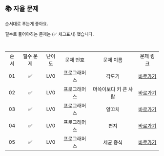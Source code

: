 ## 📚 자율 문제

순서대로 푸는게 좋아요.

필수로 풀어야하는 문제는 (✅ 체크표시) 했습니다.

<br/>
<table>
  <tr>
    <td align="center">순서</td>
    <td align="center">필수 문제</td>
    <td align="center">난이도</td>
    <td align="center">문제 번호</td>
    <td align="center">문제 이름</td>
    <td align="center">문제 링크</td>
  </tr>
    <tr>
    <td align="center">01</td>
    <td align="center">✅</td>
    <td align="center">LV0</td>
    <td align="center">프로그래머스</td>
    <td align="center">각도기</td>
    <td align="center"><a href="https://school.programmers.co.kr/learn/courses/30/lessons/120829">바로가기</a></td>
  </tr>
     <tr>
    <td align="center">02</td>
    <td align="center">✅</td>
    <td align="center">LV0</td>
    <td align="center">프로그래머스</td>
    <td align="center">머쓱이보다 키 큰 사람</td>
    <td align="center"><a href="https://school.programmers.co.kr/learn/courses/30/lessons/120585">바로가기</a></td>
  </tr>
    <tr>
    <td align="center">03</td>
    <td align="center">✅</td>
    <td align="center">LV0</td>
    <td align="center">프로그래머스</td>
    <td align="center">양꼬치</td>
    <td align="center"><a href="https://school.programmers.co.kr/learn/courses/30/lessons/120830">바로가기</a></td>
  </tr>

   <tr>
    <td align="center">04</td>
    <td align="center">✅</td>
    <td align="center">LV0</td>
    <td align="center">프로그래머스</td>
    <td align="center">편지</td>
    <td align="center"><a href="https://school.programmers.co.kr/learn/courses/30/lessons/120898">바로가기</a></td>
  </tr>
   <tr>
    <td align="center">05</td>
    <td align="center">✅</td>
    <td align="center">LV0</td>
    <td align="center">프로그래머스</td>
    <td align="center">세균 증식</td>
    <td align="center"><a href="https://school.programmers.co.kr/learn/courses/30/lessons/120910">바로가기</a></td>
  </tr>
</table>
<br/><br/>

